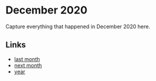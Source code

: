 # December 2020

Capture everything that happened in December 2020 here.

## Links
- [last month](calendar/months/2020-11.md)
- [next month](calendar/months/2021-01.md)
- [year](calendar/years/2020.md)